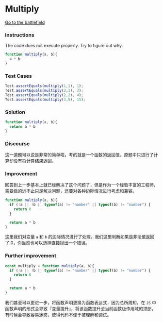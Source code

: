 # Multiply

[Go to the battlefield](https://www.codewars.com/kata/multiply/train/javascript)

### Instructions

The code does not execute properly. Try to figure out why.

```js
function multiply(a, b){
  a * b
}
```

### Test Cases

```js
Test.assertEquals(multiply(1,1), 1);
Test.assertEquals(multiply(2,1), 2);
Test.assertEquals(multiply(2,2), 4);
Test.assertEquals(multiply(3,5), 15);
```

### Solution

```js
function multiply(a, b){
  return a * b
}
```

### Discourse

这一道题可以说是非常的简单啦，考的就是一个函数的返回值。原题中只进行了计算却没有将计算结果返回。

### Improvement

回答到上一步基本上就已经解决了这个问题了，但是作为一个经验丰富的工程师，需要做的远不止只是解决问题，还要对各种边际情况进行考虑和兼容。

```js
function multiply(a, b){
  if (!a || !b || typeof(a) != "number" || typeof(b) != "number") {
    return 0
  }

  return a * b
}
```

这里我们对变量 `a` 和 `b` 的边际情况进行了处理，我们这里判断如果是非法值返回了 0，你当然也可以选择直接抛出一个错误。

### Further improvement

```js
const multiply = function multiply(a, b){
  if (!a || !b || typeof(a) != "number" || typeof(b) != "number") {
    return 0
  }

  return a * b
}
```

我们甚至可以更进一步，将函数声明更换为函数表达式，因为总所周知，在 `JS` 中函数声明的形式会导致『变量提升』，将该函数提升至当前函数级作用域的顶部，有时候会导致容易迷惑，使得代码不便于被理解和调试。

